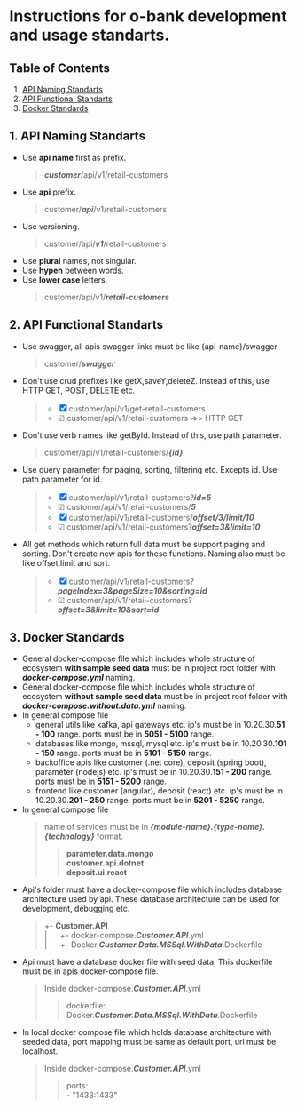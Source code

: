 # Instructions for **o-bank** development and usage standarts.

## Table of Contents
1. [API Naming Standarts](#api-naming)
2. [API Functional Standarts](#api-functional)
3. [Docker Standards](#docker)   


<a name="api-naming"></a>

## 1. API Naming Standarts 
   * Use **api name** first as prefix.
       > **_customer_**/api/v1/retail-customers
   * Use **api** prefix.
       > customer/**_api_**/v1/retail-customers
   * Use versioning. 
       > customer/api/**_v1_**/retail-customers
   * Use **plural** names, not singular.
   * Use **hypen** between words.
   * Use **lower case** letters.
       > customer/api/v1/**_retail-customers_**

<a name="api-functional"></a>

## 2. API Functional Standarts 
   * Use swagger, all apis swagger links must be like {api-name}/swagger
       > customer/**_swagger_**
   * Don't use crud prefixes like getX,saveY,deleteZ. Instead of this, use HTTP GET, POST, DELETE etc.
       > - &#x2612; customer/api/v1/get-retail-customers
       > - &#x2611; customer/api/v1/retail-customers =>>  HTTP GET
   * Don't use verb names like getById. Instead of this, use path parameter.
       > customer/api/v1/retail-customers/**_{id}_**
   * Use query parameter for paging, sorting, filtering etc. Excepts id. Use path parameter for id.  
       > - &#x2612; customer/api/v1/retail-customers?**_id=5_**
       > - &#x2611; customer/api/v1/retail-customers/**_5_**
       > - &#x2612; customer/api/v1/retail-customers/**_offset/3/limit/10_**
       > - &#x2611; customer/api/v1/retail-customers?**_offset=3&limit=10_**  
   * All get methods which return full data must be support paging and sorting. Don't create new apis for these functions. Naming also must be like offset,limit     and sort.
       > - &#x2612; customer/api/v1/retail-customers?**_pageIndex=3&pageSize=10&sorting=id_**
       > - &#x2611; customer/api/v1/retail-customers?**_offset=3&limit=10&sort=id_**
       
<a name="docker"></a>

## 3. Docker Standards 
   * General docker-compose file which includes whole structure of ecosystem **with sample seed data** must be in project root folder with **_docker-compose.yml_** naming.
   * General docker-compose file which includes whole structure of ecosystem **without sample seed data** must be in project root folder with **_docker-compose.without.data.yml_** naming.
   * In general compose file
       * general utils like kafka, api gateways etc. ip's must be in 10.20.30.**51 - 100** range. ports must be in **5051 - 5100** range.  
       * databases like mongo, mssql, mysql etc. ip's must be in 10.20.30.**101 - 150** range. ports must be in **5101 - 5150** range.  
       * backoffice apis like customer (.net core), deposit (spring boot), parameter (nodejs) etc. ip's must be in 10.20.30.**151 - 200** range. ports must be in **5151 - 5200** range.  
       * frontend like customer (angular), deposit (react) etc. ip's must be in 10.20.30.**201 - 250** range. ports must be in **5201 - 5250** range.  
   * In general compose file
       > name of services must be in **_{module-name}.{type-name}.{technology}_** format.
       > > **parameter.data.mongo**  
       > > **customer.api.dotnet**  
       > > **deposit.ui.react**  
   * Api's folder must have a docker-compose file which includes database architecture used by api.
   These database architecture can be used for development, debugging etc.
       > +- **Customer.API**  
       > |&nbsp;&nbsp;&nbsp;&nbsp;&nbsp;&nbsp;+- docker-compose.**_Customer.API_**.yml  
       > |&nbsp;&nbsp;&nbsp;&nbsp;&nbsp;&nbsp;+- Docker.**_Customer.Data.MSSql.WithData_**.Dockerfile
   * Api must have a database docker file with seed data. This dockerfile must be in apis docker-compose file.
       > Inside docker-compose.**_Customer.API_**.yml  
       > > dockerfile: Docker.**_Customer.Data.MSSql.WithData_**.Dockerfile  
   * In local docker compose file which holds database architecture with seeded data, port mapping must be same as default port, url must be localhost. 
       > Inside docker-compose.**_Customer.API_**.yml   
       > > ports:  
       > > \- "1433:1433"